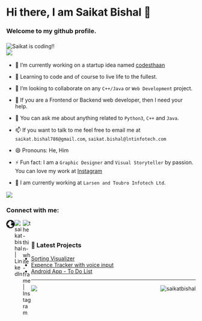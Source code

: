 # Hi there, I am Saikat Bishal 👋
### Welcome to my github profile.

<img src = "https://github.com/saikatbishal/Images-of-me/blob/master/banner-image.png" width ="500px" alt ="Saikat is coding!!" align = "middle"></img>
<br />
![](https://camo.githubusercontent.com/e95508d1d417e64aaa73df8f096ab766634ca921/68747470733a2f2f6b6f6d617265762e636f6d2f67687076632f3f757365726e616d653d7361696b617462697368616c266c6162656c3d50726f66696c652b56696577732b546f646179)



- 🔭 I’m currently working on a startup idea named [codesthaan](https://www.codesthaan.com)

- 🌱 Learning to code and of course to live life to the fullest.

- 👯 I’m looking to collaborate on any `C++/Java` or `Web Development` project.

- 🤔 If you are a Frontend or Backend web developer, then I need your help.

- 💬 You can ask me about anything related to `Python3`, `C++` and `Java`.
      
      
- 📫 If you want to talk to me feel free to email me at `saikat.bishal786@gmail.com`, `saikat.bishal@lntinfotech.com`

- 😄 Pronouns:  He, Him

- ⚡ Fun fact: I am a `Graphic Designer` and `Visual Storyteller` by passion. You can love my work at [Instagram](https://www.instagram.com/the_thin_white_frame/)

- 🎁 I am currently working at `Larsen and Toubro Infotech Ltd`.

<img src="https://github.com/saikatbishal/Images-of-me/blob/master/hello-language.gif" align="center" style="width:50%;">
<br/>

### Connect with me:

[<img align="left" alt="saikatbishal.me" width="22px" src="https://raw.githubusercontent.com/iconic/open-iconic/master/svg/globe.svg" />][website]
[<img align="left" alt="saikat bishal | LinkedIn" width="22px" src="https://cdn.jsdelivr.net/npm/simple-icons@v3/icons/linkedin.svg" />][linkedin]
[<img align="left" alt="the-thin-white-frame | Instagram" width="22px" src="https://cdn.jsdelivr.net/npm/simple-icons@v3/icons/instagram.svg" />][instagram]

<br />
<br />

### 📕 Latest Projects

<!-- PROJECT-LIST:START -->
- [Sorting Visualizer](https://sorting-algo-saikat.herokuapp.com/)
- [Expence Tracker with voice input](https://exp-track-saikat.herokuapp.com/)
- [Android App - To Do List](https://github.com/saikatbishal/NEW-DO-IT-App)
<!-- PROJECT-LIST:END -->

---
<img src = "https://github-readme-stats.vercel.app/api?username=saikatbishal&&show_icons=true&title_color=264067&icon_color=bb2acf&text_color=031240&bg_color=f2c6b6"></img>
<img align="right" src="https://camo.githubusercontent.com/dffc7d15f946496b2fbaa45f68bfdeb1cb0234d0/68747470733a2f2f6769746875622d726561646d652d73746174732e76657263656c2e6170702f6170692f746f702d6c616e67732f3f757365726e616d653d4d7573746166697a3034266c61796f75743d636f6d7061637426686964653d68746d6c" alt="saikatbishal" data-canonical-src="https://github-readme-stats.vercel.app/api/top-langs/?username=saikatbishal&amp;layout=compact&amp;hide=html" style="max-width:100%;">

[website]: https://https://still-taiga-23032.herokuapp.com
[instagram]: https://www.instagram.com/the_thin_white_frame/
[linkedin]: https://linkedin.com/in/saikat-bishal-analyst/
